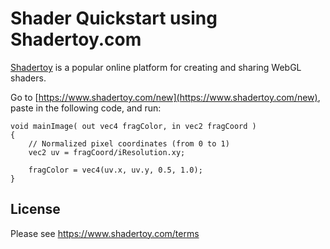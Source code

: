 # Shader Quickstart using Shadertoy.com

[Shadertoy](https://www.shadertoy.com) is a popular online platform for creating and sharing WebGL
shaders.

Go to [https://www.shadertoy.com/new](https://www.shadertoy.com/new), paste in the following code, and run:

```
void mainImage( out vec4 fragColor, in vec2 fragCoord )
{
    // Normalized pixel coordinates (from 0 to 1)
    vec2 uv = fragCoord/iResolution.xy;

    fragColor = vec4(uv.x, uv.y, 0.5, 1.0);
}
```

## License

Please see https://www.shadertoy.com/terms